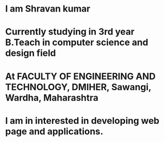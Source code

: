 # I am Shravan kumar
# Currently studying in 3rd year B.Teach in computer science and design field
# At FACULTY OF ENGINEERING AND TECHNOLOGY, DMIHER, Sawangi, Wardha, Maharashtra
# I am in interested in developing web page and applications.
